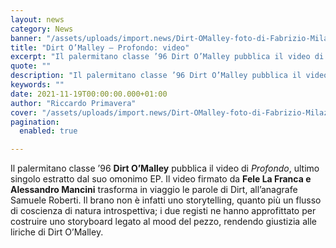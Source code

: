 ```yaml
---
layout: news
category: News
banner: "/assets/uploads/import.news/Dirt-OMalley-foto-di-Fabrizio-Milazzo-WEB-1024x1024.jpg"
title: "Dirt O’Malley – Profondo: video"
excerpt: "Il palermitano classe ’96 Dirt O’Malley pubblica il video di Profondo, ultimo singolo estratto dal suo omonimo EP. Il video firmato da Fele La Franca e Alessandro Mancini trasforma in viaggio le parole di Dirt, all’anagrafe Samuele Roberti. Il brano non è infatti uno storytelling, quanto più un flusso di coscienza di natura introspettiva; i [&hellip"
quote: ""
description: "Il palermitano classe ’96 Dirt O’Malley pubblica il video di Profondo, ultimo singolo estratto dal suo omonimo EP. Il video firmato da Fele La Franca e Alessandro Mancini trasforma in viaggio le parole di Dirt, all’anagrafe Samuele Roberti. Il brano non è infatti uno storytelling, quanto più un flusso di coscienza di natura introspettiva; i [&hellip"
keywords: ""
date: 2021-11-19T00:00:00.000+01:00
author: "Riccardo Primavera"
cover: "/assets/uploads/import.news/Dirt-OMalley-foto-di-Fabrizio-Milazzo-WEB-1024x1024.jpg"
pagination:
  enabled: true

---
```


Il palermitano classe ’96 **Dirt O’Malley** pubblica il video di _Profondo_, ultimo singolo estratto dal suo omonimo EP. Il video firmato da **Fele La Franca e Alessandro Mancini** trasforma in viaggio le parole di Dirt, all’anagrafe Samuele Roberti. Il brano non è infatti uno storytelling, quanto più un flusso di coscienza di natura introspettiva; i due registi ne hanno approfittato per costruire uno storyboard legato al mood del pezzo, rendendo giustizia alle liriche di Dirt O’Malley.